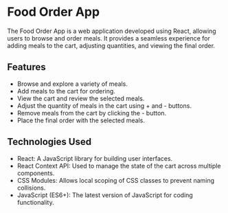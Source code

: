 # Food Order App

The Food Order App is a web application developed using React, allowing users to browse and order meals. It provides a seamless experience for adding meals to the cart, adjusting quantities, and viewing the final order.

## Features

- Browse and explore a variety of meals.
- Add meals to the cart for ordering.
- View the cart and review the selected meals.
- Adjust the quantity of meals in the cart using + and - buttons.
- Remove meals from the cart by clicking the - button.
- Place the final order with the selected meals.

## Technologies Used

- React: A JavaScript library for building user interfaces.
- React Context API: Used to manage the state of the cart across multiple components.
- CSS Modules: Allows local scoping of CSS classes to prevent naming collisions.
- JavaScript (ES6+): The latest version of JavaScript for coding functionality.
